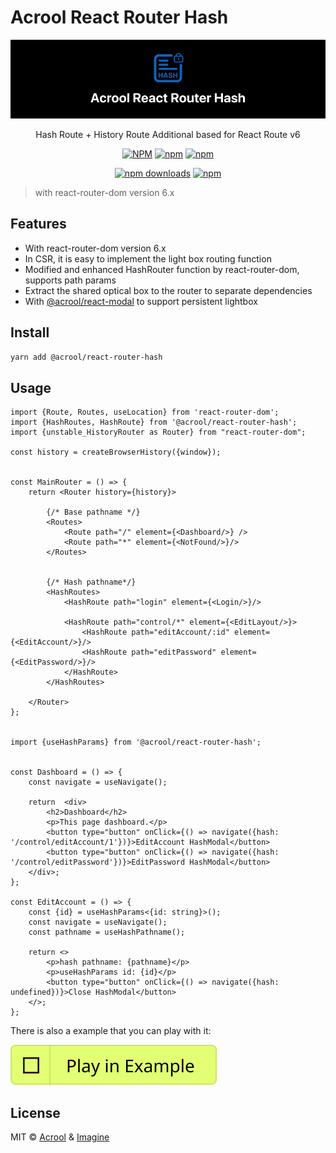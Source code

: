 # Acrool React Router Hash

<a href="https://acrool-react-router-hash.pages.dev/" title="Acrool React Router Hash - Hash Route + History Route Additional based for React Route v6">
    <img src="https://raw.githubusercontent.com/acrool/acrool-react-router-hash/main/example/public/og.webp" alt="Acrool React Router Hash Logo"/>
</a>

<p align="center">
    Hash Route + History Route Additional based for React Route v6
</p>

<div align="center">

[![NPM](https://img.shields.io/npm/v/@acrool/react-router-hash.svg?style=for-the-badge)](https://www.npmjs.com/package/@acrool/react-router-hash)
[![npm](https://img.shields.io/bundlejs/size/@acrool/react-router-hash?style=for-the-badge)](https://github.com/acrool/@acrool/react-router-hash/blob/main/LICENSE)
[![npm](https://img.shields.io/npm/l/@acrool/react-router-hash?style=for-the-badge)](https://github.com/acrool/react-router-hash/blob/main/LICENSE)

[![npm downloads](https://img.shields.io/npm/dm/@acrool/react-router-hash.svg?style=for-the-badge)](https://www.npmjs.com/package/@acrool/react-router-hash)
[![npm](https://img.shields.io/npm/dt/@acrool/react-router-hash.svg?style=for-the-badge)](https://www.npmjs.com/package/@acrool/react-router-hash)


</div>

> with react-router-dom version 6.x 


## Features

- With react-router-dom version 6.x
- In CSR, it is easy to implement the light box routing function
- Modified and enhanced HashRouter function by react-router-dom, supports path params
- Extract the shared optical box to the router to separate dependencies
- With [@acrool/react-modal](https://github.com/acrool/acrool-react-modal) to support persistent lightbox

## Install

```bash
yarn add @acrool/react-router-hash
```

## Usage


```tsx
import {Route, Routes, useLocation} from 'react-router-dom';
import {HashRoutes, HashRoute} from '@acrool/react-router-hash';
import {unstable_HistoryRouter as Router} from "react-router-dom";

const history = createBrowserHistory({window});


const MainRouter = () => {
    return <Router history={history}>

        {/* Base pathname */}
        <Routes>
            <Route path="/" element={<Dashboard/>} />
            <Route path="*" element={<NotFound/>}/>
        </Routes>


        {/* Hash pathname*/}
        <HashRoutes>
            <HashRoute path="login" element={<Login/>}/>

            <HashRoute path="control/*" element={<EditLayout/>}>
                <HashRoute path="editAccount/:id" element={<EditAccount/>}/>
                <HashRoute path="editPassword" element={<EditPassword/>}/>
            </HashRoute>
        </HashRoutes>

    </Router>
};


import {useHashParams} from '@acrool/react-router-hash';


const Dashboard = () => {
    const navigate = useNavigate();

    return  <div>
        <h2>Dashboard</h2>
        <p>This page dashboard.</p>
        <button type="button" onClick={() => navigate({hash: '/control/editAccount/1'})}>EditAccount HashModal</button>
        <button type="button" onClick={() => navigate({hash: '/control/editPassword'})}>EditPassword HashModal</button>
    </div>;
};

const EditAccount = () => {
    const {id} = useHashParams<{id: string}>();
    const navigate = useNavigate();
    const pathname = useHashPathname();
    
    return <>
        <p>hash pathname: {pathname}</p>
        <p>useHashParams id: {id}</p>
        <button type="button" onClick={() => navigate({hash: undefined})}>Close HashModal</button>
    </>;
};
```


There is also a example that you can play with it:

[![Play react-editext-example](https://raw.githubusercontent.com/acrool/acrool-react-router-hash/main/play-in-example-button.svg)](https://acrool-react-router-hash.pages.dev)



## License

MIT © [Acrool](https://github.com/acrool) & [Imagine](https://github.com/imagine10255)
